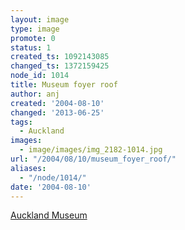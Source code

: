 ```yaml
---
layout: image
type: image
promote: 0
status: 1
created_ts: 1092143085
changed_ts: 1372159425
node_id: 1014
title: Museum foyer roof
author: anj
created: '2004-08-10'
changed: '2013-06-25'
tags:
  - Auckland
images:
  - image/images/img_2182-1014.jpg
url: "/2004/08/10/museum_foyer_roof/"
aliases:
  - "/node/1014/"
date: '2004-08-10'
---
```

[Auckland Museum](http://www.aucklandmuseum.com/)
